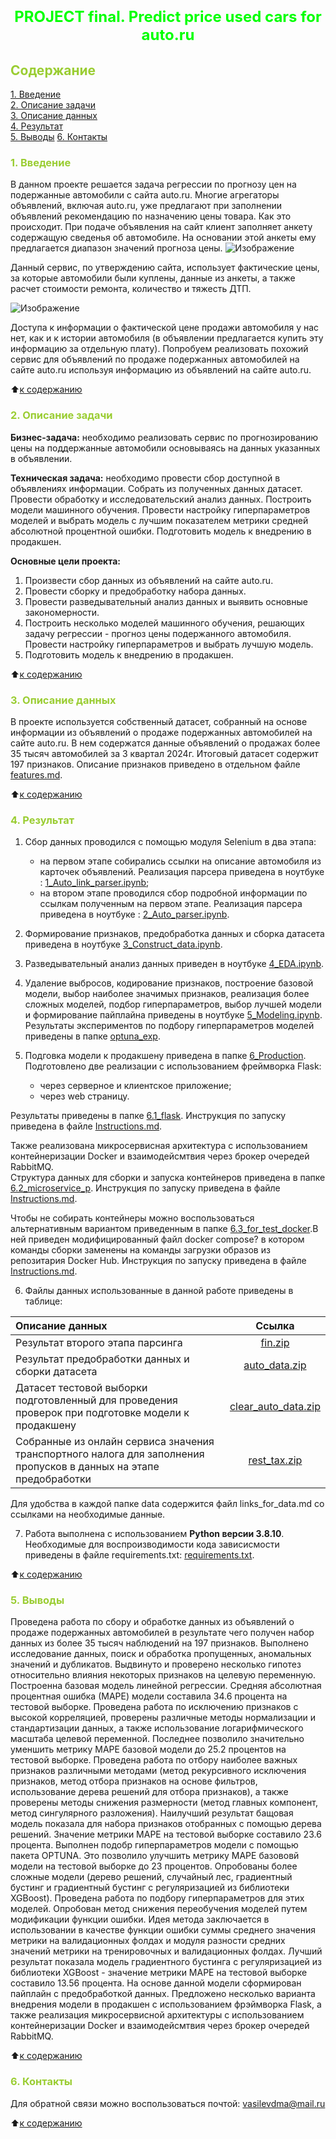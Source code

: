 # <font size = 5 color = #00FF00> <center>PROJECT final. Predict price used cars for auto.ru</center></font> 



##  <font color = #9ACD32> Содержание </font>

[1. Введение](https://github.com/DmitVasilev/Project_final_auto_ru?tab=readme-ov-file#-1-%D0%B2%D0%B2%D0%B5%D0%B4%D0%B5%D0%BD%D0%B8%D0%B5-)   
[2. Описание задачи](https://github.com/DmitVasilev/Project_final_auto_ru?tab=readme-ov-file#2-%D0%BE%D0%BF%D0%B8%D1%81%D0%B0%D0%BD%D0%B8%D0%B5-%D0%B7%D0%B0%D0%B4%D0%B0%D1%87%D0%B8)   
[3. Описание данных](https://github.com/DmitVasilev/Project_final_auto_ru?tab=readme-ov-file#3-%D0%BE%D0%BF%D0%B8%D1%81%D0%B0%D0%BD%D0%B8%D0%B5-%D0%B4%D0%B0%D0%BD%D0%BD%D1%8B%D1%85)   
[4. Результат](https://github.com/DmitVasilev/Project_final_auto_ru?tab=readme-ov-file#4-%D1%80%D0%B5%D0%B7%D1%83%D0%BB%D1%8C%D1%82%D0%B0%D1%82)                  
[5. Выводы](https://github.com/DmitVasilev/Project_final_auto_ru?tab=readme-ov-file#5-%D0%B2%D1%8B%D0%B2%D0%BE%D0%B4%D1%8B)
[6. Контакты](https://github.com/DmitVasilev/Project_final_auto_ru?tab=readme-ov-file#6-%D0%BA%D0%BE%D0%BD%D1%82%D0%B0%D0%BA%D1%82%D1%8B)

### <font color = #9ACD32> 1. Введение </font>

В данном проекте решается задача регрессии по прогнозу цен на подержанные автомобили с сайта auto.ru. Многие агрегаторы объявлений, включая  auto.ru, уже предлагают при заполнении объявлений рекомендацию по назначению цены товара.
Как это происходит.
 При подаче объявления на сайт клиент заполняет анкету содержащую сведенья об автомобиле. На основании этой анкеты ему предлагается диапазон значений прогноза цены.
 ![Изображение](./data/price.png)

Данный сервис, по утверждению сайта, использует фактические цены, за которые автомобили были куплены, данные из анкеты, а также расчет стоимости ремонта, количество и тяжесть ДТП.

![Изображение](./data/grade.png)

Доступа к информации о фактической цене продажи автомобиля у нас нет, как и к истории автомобиля (в объявлении предлагается купить эту информацию за отдельную плату). 
Попробуем реализовать похожий сервис для объявлений по продаже подержанных автомобилей на сайте auto.ru используя информацию из объявлений на сайте auto.ru.  

:arrow_up:[к содержанию](https://github.com/DmitVasilev/Project_final_auto_ru/tree/8dac52cc89221d558fc73aaab45162d2f15baa41#-%D1%81%D0%BE%D0%B4%D0%B5%D1%80%D0%B6%D0%B0%D0%BD%D0%B8%D0%B5-) 


###  <font color = #9ACD32>2. Описание задачи</font>

**Бизнес-задача:** необходимо реализовать сервис по прогнозированию цены на поддержанные автомобили основываясь на данных указанных в объявлении.

**Техническая задача:** необходимо провести сбор доступной в объявлениях информации. Собрать из полученных данных датасет. Провести обработку и исследовательский анализ данных. Построить модели машинного обучения. Провести настройку гиперпараметров моделей и выбрать модель с лучшим показателем метрики средней абсолютной процентной ошибки. Подготовить модель к внедрению в продакшен.

**Основные цели проекта:**
1. Произвести сбор данных из объявлений на сайте auto.ru.
2. Провести сборку и предобработку набора данных.
3. Провести разведывательный анализ данных и выявить основные закономерности.
4. Построить несколько моделей машинного обучения, решающих задачу регрессии - прогноз цены подержанного автомобиля. Провести настройку гиперпараметров и выбрать лучшую модель.
5. Подготовить модель к внедрению в продакшен. 

:arrow_up:[к содержанию](https://github.com/DmitVasilev/Project_final_auto_ru/tree/8dac52cc89221d558fc73aaab45162d2f15baa41#-%D1%81%D0%BE%D0%B4%D0%B5%D1%80%D0%B6%D0%B0%D0%BD%D0%B8%D0%B5-) 

###  <font color = #9ACD32>3. Описание данных</font>

В проекте используется собственный датасет, собранный на основе информации из объявлений о продаже подержанных автомобилей на сайте auto.ru. В нем содержатся данные объявлений о продажах более 35 тысяч автомобилей за 3 квартал 2024г. Итоговый датасет содержит 197 признаков. Описание признаков приведено в отдельном файле [features.md](https://github.com/DmitVasilev/Project_final_auto_ru/blob/8dac52cc89221d558fc73aaab45162d2f15baa41/features.md).
              
:arrow_up:[к содержанию](https://github.com/DmitVasilev/Project_final_auto_ru/tree/8dac52cc89221d558fc73aaab45162d2f15baa41#-%D1%81%D0%BE%D0%B4%D0%B5%D1%80%D0%B6%D0%B0%D0%BD%D0%B8%D0%B5-)                     

###  <font color = #9ACD32>4. Результат</font>

1. Сбор данных проводился с помощью модуля Selenium в два этапа:
   + на первом этапе собирались ссылки на описание автомобиля из карточек объявлений. Реализация парсера приведена в ноутбуке : [1_Auto_link_parser.ipynb](https://github.com/DmitVasilev/Project_final_auto_ru/blob/8dac52cc89221d558fc73aaab45162d2f15baa41/1_Auto_link_parser.ipynb);
   + на втором этапе проводился сбор подробной информации по ссылкам полученным на первом этапе. Реализация парсера приведена в ноутбуке : [2_Auto_parser.ipynb](https://github.com/DmitVasilev/Project_final_auto_ru/blob/8dac52cc89221d558fc73aaab45162d2f15baa41/2_Auto_parser.ipynb).     

2. Формирование признаков, предобработка данных и сборка датасета приведена в ноутбуке [3_Construct_data.ipynb](https://github.com/DmitVasilev/Project_final_auto_ru/blob/8dac52cc89221d558fc73aaab45162d2f15baa41/3_Construct_data.ipynb).

3. Разведывательный анализ данных приведен в ноутбуке [4_EDA.ipynb](https://github.com/DmitVasilev/Project_final_auto_ru/blob/8dac52cc89221d558fc73aaab45162d2f15baa41/4_EDA.ipynb).

4. Удаление выбросов, кодирование признаков, построение базовой модели, выбор наиболее значимых признаков, реализация более сложных моделей, подбор гиперпараметров, выбор лучшей модели и формирование пайплайна приведены в ноутбуке [5_Modeling.ipynb](https://github.com/DmitVasilev/Project_final_auto_ru/blob/8dac52cc89221d558fc73aaab45162d2f15baa41/5_Modeling.ipynb). Результаты экспериментов по подбору гиперпараметров моделей приведены в папке [optuna_exp](https://github.com/DmitVasilev/Project_final_auto_ru/tree/8dac52cc89221d558fc73aaab45162d2f15baa41/data/optuna_exp).

5. Подговка модели к продакшену приведена в папке [6_Production](https://github.com/DmitVasilev/Project_final_auto_ru/tree/8dac52cc89221d558fc73aaab45162d2f15baa41/6_Production). 
Подготовлено две реализации с использованием фреймворка Flask: 
   + через серверное и клиентское приложение;
   + через web страницу.
  
  Результаты приведены в папке [6.1_flask](https://github.com/DmitVasilev/Project_final_auto_ru/tree/8dac52cc89221d558fc73aaab45162d2f15baa41/6_Production/6.1_flask). Инструкция по запуску приведена в файле [Instructions.md](https://github.com/DmitVasilev/Project_final_auto_ru/blob/8dac52cc89221d558fc73aaab45162d2f15baa41/6_Production/6.1_flask/Instructions.md#%D0%B8%D0%BD%D1%81%D1%82%D1%80%D1%83%D0%BA%D1%86%D0%B8%D1%8F-%D0%BF%D0%BE-%D0%B7%D0%B0%D0%BF%D1%83%D1%81%D0%BA%D1%83-%D1%81%D0%B5%D1%80%D0%B2%D0%B8%D1%81%D0%BE%D0%B2-%D1%80%D0%B5%D0%B0%D0%BB%D0%B8%D0%B7%D0%BE%D0%B2%D0%B0%D0%BD%D0%BD%D1%8B%D1%85-%D1%81-%D0%BF%D0%BE%D0%BC%D0%BE%D1%89%D1%8C%D1%8E-flask).

  Также реализована микросервисная архитектура с использованием контейнеризации Docker и взаимодейсмтвия через брокер очередей RabbitMQ.                     
  Структура данных для сборки и запуска контейнеров приведена в папке [6.2_microservice_p](https://github.com/DmitVasilev/Project_final_auto_ru/tree/8dac52cc89221d558fc73aaab45162d2f15baa41/6_Production/6.2_microservice_p). Инструкция по запуску приведена в файле [Instructions.md](https://github.com/DmitVasilev/Project_final_auto_ru/blob/8dac52cc89221d558fc73aaab45162d2f15baa41/6_Production/6.2_microservice_p/Instructions.md#%D0%B8%D0%BD%D1%81%D1%82%D1%80%D1%83%D0%BA%D1%86%D0%B8%D1%8F-%D0%BF%D0%BE-%D1%81%D0%B1%D0%BE%D1%80%D0%BA%D0%B5-%D0%B8-%D0%B7%D0%B0%D0%BF%D1%83%D1%81%D0%BA%D1%83-%D0%BC%D0%B8%D0%BA%D1%80%D0%BE%D1%81%D0%B5%D1%80%D0%B2%D0%B8%D1%81%D0%BE%D0%B2-%D1%81-%D0%BF%D0%BE%D0%BC%D0%BE%D1%89%D1%8C%D1%8E--docker-compose).

  Чтобы не собирать контейнеры можно воспользоваться альтернативным вариантом приведенным в папке  [6.3_for_test_docker](https://github.com/DmitVasilev/Project_final_auto_ru/tree/8dac52cc89221d558fc73aaab45162d2f15baa41/6_Production/6.3_for_test_docker).В ней приведен модифицированный файл docker compose? в котором команды сборки заменены на команды загрузки образов из репозитария Docker Hub. Инструкция по запуску приведена в файле [Instructions.md](https://github.com/DmitVasilev/Project_final_auto_ru/blob/8dac52cc89221d558fc73aaab45162d2f15baa41/6_Production/6.3_for_test_docker/Instructions.md#%D0%B8%D0%BD%D1%81%D1%82%D1%80%D1%83%D0%BA%D1%86%D0%B8%D1%8F-%D0%BF%D0%BE-%D0%B7%D0%B0%D0%BF%D1%83%D1%81%D0%BA%D1%83-%D0%BC%D0%B8%D0%BA%D1%80%D0%BE%D1%81%D0%B5%D1%80%D0%B2%D0%B8%D1%81%D0%BE%D0%B2-%D1%81-%D0%BF%D0%BE%D0%BC%D0%BE%D1%89%D1%8C%D1%8E--docker-compose).

6. Файлы данных использованные в данной работе приведены в таблице:

|Описание данных|Ссылка|
|:-|:-:|
|Результат второго этапа парсинга|[fin.zip](https://disk.yandex.ru/d/BSVJitZazwc6Zw "Загрузка zip архива с Яндекс диска")|
|Результат предобработки данных и сборки датасета|[auto_data.zip](https://disk.yandex.ru/d/C8_PstR4WyeZzA "Загрузка zip архива с Яндекс диска")|
|Датасет тестовой выборки подготовленный для проведения проверок при подготовке модели к продакшену|[clear_auto_data.zip](https://disk.yandex.ru/d/Etj6D6P2JE2xhw "Загрузка zip архива с Яндекс диска")|
|Собранные из онлайн сервиса значения транспортного налога для заполнения пропусков в данных на этапе предобработки|[rest_tax.zip](https://disk.yandex.ru/d/5Yw6J9LiEfI3ig "Загрузка zip архива с Яндекс диска")|

Для удобства в каждой папке data содержится файл links_for_data.md со ссылками на необходимые данные.

7. Работа выполнена с использованием **Python версии 3.8.10**. Необходимые для воспроизводимости кода зависисмости приведены в файле requirements.txt: [requirements.txt](https://github.com/DmitVasilev/Project_final_auto_ru/blob/8dac52cc89221d558fc73aaab45162d2f15baa41/requirements.txt). 
                        
:arrow_up:[к содержанию](https://github.com/DmitVasilev/Project_final_auto_ru/tree/8dac52cc89221d558fc73aaab45162d2f15baa41#-%D1%81%D0%BE%D0%B4%D0%B5%D1%80%D0%B6%D0%B0%D0%BD%D0%B8%D0%B5-)             


###  <font color = #9ACD32>5. Выводы</font>

  Проведена работа по сбору и обработке данных из объявлений о продаже подержанных автомобилей в результате чего получен набор данных из более 35 тысяч наблюдений на 197 признаков. 
  Выполнено исследование данных, поиск и обработка пропущенных, аномальных значений и дубликатов. Выдвинуто и проверено несколько гипотез относительно влияния некоторых признаков на целевую переменную.
  Построенна базовая модель линейной регрессии. Средняя абсолютная процентная ошибка (МАРЕ) модели составила 34.6 процента на тестовой выборке. Проведена работа по исключению признаков с высокой корреляцией, проверены различные методы нормализации и стандартизации данных, а также использование логарифмического масштаба целевой переменной. Последнее позволило значительно уменшить метрику МАРЕ базовой модели до 25.2 процентов на тестовой выборке. Проведена работа по отбору наиболее важных признаков различными методами (метод рекурсивного исключения признаков, метод отбора признаков на основе фильтров, использование дерева решений для отбора признаков), а также проверены методы снижения размерности (метод главных компонент, метод сингулярного разложения). Наилучший результат бащовая модель показала для набора признаков отобранных с помощью дерева решений. Значение метрики МАРЕ на тестовой выборке составило 23.6 процента. Выполнен подобр гиперпараметров модели с помощью 
  пакета OPTUNA. Это позволило улучшить метрику МАРЕ базововй модели на тестовой выборке до 23 процентов. 
  Опробованы более сложные модели (дерево решений, случайный лес, градиентный бустинг и градиентный бустинг с регуляризацией из библиотеки XGBoost). Проведена работа по подбору гиперпараметров для этих моделей. Опробован метод снижения переобучения моделей путем модификации функции ошибки. Идея метода заключается в использовании в качестве функции ошибки суммы среднего значения метрики на валидационных фолдах и модуля разности средних значений метрики на тренировочных и валидационных фолдах. Лучший результат показала модель градиентного бустинга с регуляризацией из библиотеки XGBoost - значение метрики МАРЕ на тестовой выборке составило 13.56 процента. 
  На основе данной модели сформирован пайплайн с предобработкой данных. Предложено несколько варианта внедрения модели в продакшен с использованием фрэймворка Flask, а также реализация микросервисной архитектуры с использованием контейнеризации Docker и взаимодейсмтвия через брокер очередей RabbitMQ. 

:arrow_up:[к содержанию](https://github.com/DmitVasilev/Project_final_auto_ru/tree/8dac52cc89221d558fc73aaab45162d2f15baa41#-%D1%81%D0%BE%D0%B4%D0%B5%D1%80%D0%B6%D0%B0%D0%BD%D0%B8%D0%B5-) 


###  <font color = #9ACD32>6. Контакты</font>
Для обратной связи можно воспользоваться почтой: vasilevdma@mail.ru

:arrow_up:[к содержанию](https://github.com/DmitVasilev/Project_final_auto_ru/tree/8dac52cc89221d558fc73aaab45162d2f15baa41#-%D1%81%D0%BE%D0%B4%D0%B5%D1%80%D0%B6%D0%B0%D0%BD%D0%B8%D0%B5-) 
